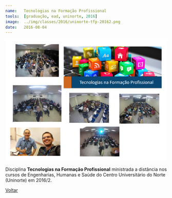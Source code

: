 ```yaml
---
name:  	Tecnologias na Formação Profissional
tools: 	[graduação, ead, uninorte, 2016]
image: 	../img/classes/2016/uninorte-tfp-20162.png
date: 	2016-08-04
---
```


![](../img/classes/2016/uninorte-tfp-20162.png)

Disciplina **Tecnologias na Formação Profissional** ministrada a distância nos cursos de Engenharias, Humanas e Saúde do Centro Universitário do Norte (Uninorte) em 2016/2.

<p class="text-center">
	<a class="btn btn-outline-primary mt-1" href="{{ site.baseurl }}/classes/">Voltar</a>
</p>
